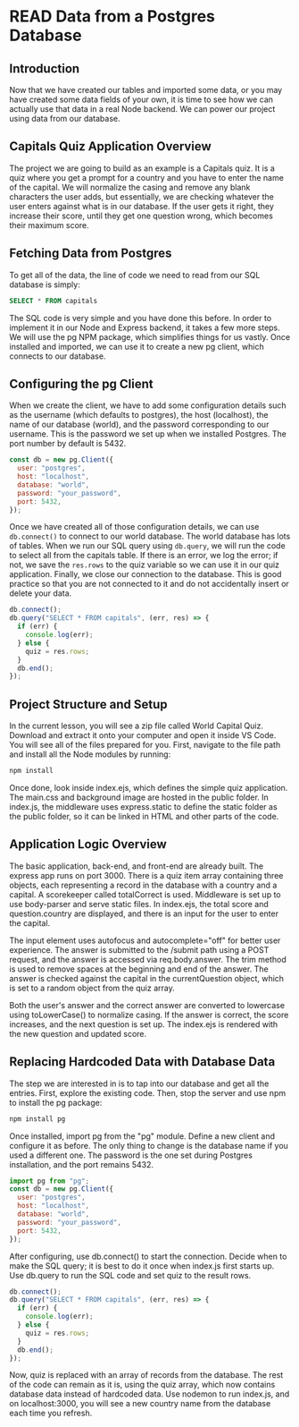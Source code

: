 # READ Data from a Postgres Database

## Introduction

Now that we have created our tables and imported some data, or you may have created some data fields of your own, it is time to see how we can actually use that data in a real Node backend. We can power our project using data from our database.

## Capitals Quiz Application Overview

The project we are going to build as an example is a Capitals quiz. It is a quiz where you get a prompt for a country and you have to enter the name of the capital. We will normalize the casing and remove any blank characters the user adds, but essentially, we are checking whatever the user enters against what is in our database. If the user gets it right, they increase their score, until they get one question wrong, which becomes their maximum score.

## Fetching Data from Postgres

To get all of the data, the line of code we need to read from our SQL database is simply:

```sql
SELECT * FROM capitals
```

The SQL code is very simple and you have done this before. In order to implement it in our Node and Express backend, it takes a few more steps. We will use the pg NPM package, which simplifies things for us vastly. Once installed and imported, we can use it to create a new pg client, which connects to our database.

## Configuring the pg Client

When we create the client, we have to add some configuration details such as the username (which defaults to postgres), the host (localhost), the name of our database (world), and the password corresponding to our username. This is the password we set up when we installed Postgres. The port number by default is 5432.

```js
const db = new pg.Client({
  user: "postgres",
  host: "localhost",
  database: "world",
  password: "your_password",
  port: 5432,
});
```

Once we have created all of those configuration details, we can use `db.connect()` to connect to our world database. The world database has lots of tables. When we run our SQL query using `db.query`, we will run the code to select all from the capitals table. If there is an error, we log the error; if not, we save the `res.rows` to the quiz variable so we can use it in our quiz application. Finally, we close our connection to the database. This is good practice so that you are not connected to it and do not accidentally insert or delete your data.

```js
db.connect();
db.query("SELECT * FROM capitals", (err, res) => {
  if (err) {
    console.log(err);
  } else {
    quiz = res.rows;
  }
  db.end();
});
```

## Project Structure and Setup

In the current lesson, you will see a zip file called World Capital Quiz. Download and extract it onto your computer and open it inside VS Code. You will see all of the files prepared for you. First, navigate to the file path and install all the Node modules by running:

```bash
npm install
```

Once done, look inside index.ejs, which defines the simple quiz application. The main.css and background image are hosted in the public folder. In index.js, the middleware uses express.static to define the static folder as the public folder, so it can be linked in HTML and other parts of the code.

## Application Logic Overview

The basic application, back-end, and front-end are already built. The express app runs on port 3000. There is a quiz item array containing three objects, each representing a record in the database with a country and a capital. A scorekeeper called totalCorrect is used. Middleware is set up to use body-parser and serve static files. In index.ejs, the total score and question.country are displayed, and there is an input for the user to enter the capital.

The input element uses autofocus and autocomplete="off" for better user experience. The answer is submitted to the /submit path using a POST request, and the answer is accessed via req.body.answer. The trim method is used to remove spaces at the beginning and end of the answer. The answer is checked against the capital in the currentQuestion object, which is set to a random object from the quiz array.

Both the user's answer and the correct answer are converted to lowercase using toLowerCase() to normalize casing. If the answer is correct, the score increases, and the next question is set up. The index.ejs is rendered with the new question and updated score.

## Replacing Hardcoded Data with Database Data

The step we are interested in is to tap into our database and get all the entries. First, explore the existing code. Then, stop the server and use npm to install the pg package:

```bash
npm install pg
```

Once installed, import pg from the "pg" module. Define a new client and configure it as before. The only thing to change is the database name if you used a different one. The password is the one set during Postgres installation, and the port remains 5432.

```js
import pg from "pg";
const db = new pg.Client({
  user: "postgres",
  host: "localhost",
  database: "world",
  password: "your_password",
  port: 5432,
});
```

After configuring, use db.connect() to start the connection. Decide when to make the SQL query; it is best to do it once when index.js first starts up. Use db.query to run the SQL code and set quiz to the result rows.

```js
db.connect();
db.query("SELECT * FROM capitals", (err, res) => {
  if (err) {
    console.log(err);
  } else {
    quiz = res.rows;
  }
  db.end();
});
```

Now, quiz is replaced with an array of records from the database. The rest of the code can remain as it is, using the quiz array, which now contains database data instead of hardcoded data. Use nodemon to run index.js, and on localhost:3000, you will see a new country name from the database each time you refresh.
